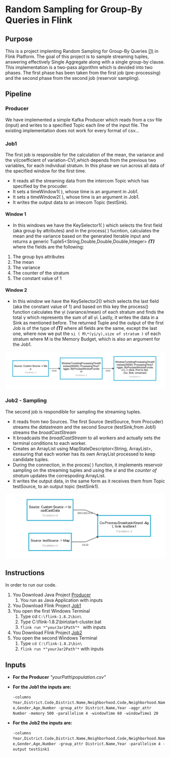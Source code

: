 # Random Sampling for Group-By Queries in Flink
 
## Purpose
This is a project implenting Random Sampling for Group-By Queries [(1)](https://arxiv.org/pdf/1909.02629.pdf) in Flink Platform.
The goal of this project is to sample streaming tuples, answering effectively Single Aggregate along with a single group-by clause.
This implementation is a two-pass algorithm which is devided into two phases. The first phase has been taken from the first job (pre-processing) and the second phase from the second job (reservoir sampling).

## Pipeline

### Producer
We have implemented a simple Kafka Producer which reads from a csv file (input) and writes to a specified Topic each line of the input file.
The existing implementation does not work for every format of csv...
### Job1
The first job is responsible for the calculation of the mean, the variance and the γi(coefficient of variation-CV),which depends from the previous two variables, for each individual stratum.
In this phase we run across all data of the specified window for the first time.
* It reads all the streaming data from the intercom Topic which has specified by the procuder.
* It sets a timeWindow1( ), whose time is an argument in Job1. 
* It sets a timeWindow2( ), whose time is an argument in Job1. 
* It writes the output data to an intecom Topic (testSink).
#### Window 1
* In this windows we have the KeySelector1( ) which selects the first field (aka group by attributes) and in the process( ) fucntion, calculates the mean and 
the variance based on the generated Iterable 
input and returns a generic Tuple5<String,Double,Double,Double,Integer> **_(T)_**
where the fields are the following:
1. The group bys attributes 
2. The mean
3. The variance
4. The counter of the stratum 
5. The constant value of 1
#### Window 2
* In this window we have the KeySelector2() which selects the last field (aka the constant value of 1) and based on this key the process() function
calculates the γi (variance/mean) of each stratum and finds the total γ which represents the sum of all γi. Lastly, it writes the data in a Sink as mentioned before.
The returned Tuple and the output of the first Job is of the type of **_(T)_** where all fields are the same, except the last one, where now we put the ```si ( M\*(γi/γ),size of stratum )``` of each stratum 
where M is the Memory Budget, which is also an argument for the Job1.

![](Sources/Photos/job1.PNG "Job1")

### Job2 - Sampling

The second job is respondible for sampling the streaming tuples. 
* It reads from two Sources. The first Source (testSource, from Procuder) streams the *datastream* and the second Source (testSink,from Job1) streams the *broadCastStream*
* It broadcasts the *broadCastStream* to all workers and actually sets the terminal conditions to each worker.
* Creates an ArrayList using MapStateDescriptor<String, ArrayList<String>>, esnsuring that each worker has its own ArrayList processed to keep candidate tuples.
* During the connection, in the proces( ) function, it implements reservoir sampling on the streaming tuples and using the *si* and the *counter of stratum* updates the correspoding ArrayList.
* It writes the output data, in the same form as it receives them from Topic testSource, to an output topic (testSink1).

![](Sources/Photos/job2.PNG "Job2")

## Instructions 

In order to run our code.
1. You Download Java Project [Producer](SimpleProducer/SimpleProducer.jar) 
	1. You run as Java Application with inputs
2. You Download Flink Project [Job1](Jars/finaljob1.jar)
3. You open the first Windows Terminal 
	1. Type cd ```C:\flink-1.8.2\bin\``` 
	2. Type C:\flink-1.8.2\bin\start-cluster.bat
	3. ```flink run *"yourJar1Path"* ``` with inputs
4. You Download Flink Project [Job2](Jars/finaljob2.jar)
5. You open the second Windows Terminal
	1. Type ```cd C:\flink-1.8.2\bin\```
	2. ```flink run *"yourJar2Path"*``` with inputs

## Inputs


* **For the Producer**
*"yourPath\population.csv"*


* **For the Job1 the inputs are:**

	```-columns Year,District.Code,District.Name,Neighborhood.Code,Neighborhood.Name,Gender,Age,Number -group_attr District.Name,Year -aggr_attr Number -memory 500 -parallelism 4 -windowTime 60 -windowTime1 20```

* **For the Job2 the inputs are:**

	```-columns Year,District.Code,District.Name,Neighborhood.Code,Neighborhood.Name,Gender,Age,Number -group_attr District.Name,Year -parallelism 4 -output testSink1```
